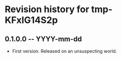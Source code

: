 # Revision history for tmp-KFxIG14S2p

## 0.1.0.0 -- YYYY-mm-dd

* First version. Released on an unsuspecting world.
